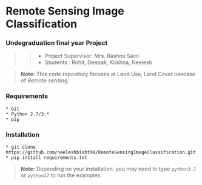 # Remote Sensing Image Classification 
### Undegraduation final year Project
>> * Project Supervisor: Mrs. Rashmi Saini 
>> * Students : Rohit, Deepak, Krishna, Neelesh

> **Note:** This code repository focuses at Land Use, Land Cover usecase of Remote sensing.


### Requirements
    * Git
    * Python 2.7/3.*
    * pip
  
### Installation 
    * git clone https://github.com/neeleshbisht99/RemoteSensingImageClassification.git
    * pip install requirements.txt

> **Note:** Depending on your installation, you may need to type `python3.7` or `python37` to run the examples.
